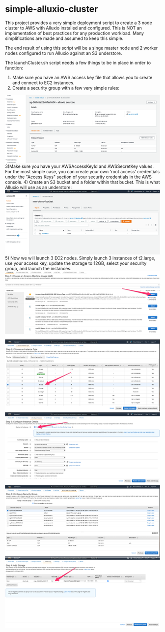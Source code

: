 # simple-alluxio-cluster
This project provides a very simple deployment script to create a 3 node cluster to AWS with Alluxio installed and configured.  This is NOT an implementation of best practices for any production workload.  Many simplifications are made and assumed to keep this simple.

The end result of using this script will be a singe master node and 2 worker nodes configured to run Alluxio against an S3 understore.

The launchCluster.sh script needs a few things to be in place in order to function:
1) Make sure you have an AWS access key file that allows you to create and connect to EC2 instances.
2) Create a security group with a few very simple rules:
<img src="docImages/EC2_Management_Console.png">
3)Make sure you have your AWSAccessKeyId and AWSSecretKey values.  For the most simple case, you can create your own 'root access' credentials under the "Access Keys" section of your security credentials in the AWS console.
4) Create an S3 bucket and a folder within that bucket.  This is what Alluxio will use as an understore:
<img src="docImages/s3Buckets.png">
5) Now we will launch 3 EC2 nodes.  Simply launch 3 instances of t2.large, use your access key, update the storage to 12GB, select your security group, and launch the instances.
<img src="docImages/select_instance_type.png">

<img src="docImages/instance_type.png">

<img src="docImages/instace_details.png">

<img src="docImages/securityGroup.png">

<img src="docImages/storageScreen.png">





